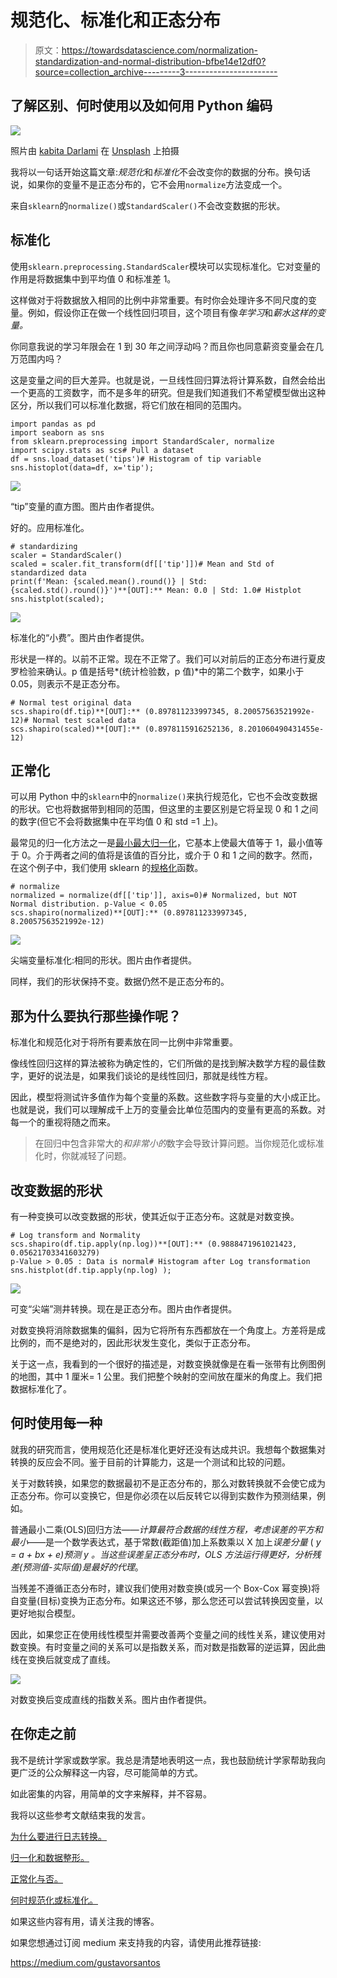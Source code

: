 # 规范化、标准化和正态分布

> 原文：<https://towardsdatascience.com/normalization-standardization-and-normal-distribution-bfbe14e12df0?source=collection_archive---------3----------------------->

## 了解区别、何时使用以及如何用 Python 编码

![](img/4c3a3761fa175ec262247540b2358756.png)

照片由 [kabita Darlami](https://unsplash.com/@itskabita?utm_source=unsplash&utm_medium=referral&utm_content=creditCopyText) 在 [Unsplash](https://unsplash.com/s/photos/bell?utm_source=unsplash&utm_medium=referral&utm_content=creditCopyText) 上拍摄

我将以一句话开始这篇文章:*规范化*和*标准化*不会改变你的数据的分布。换句话说，如果你的变量不是正态分布的，它不会用`normalize`方法变成一个。

来自`sklearn`的`normalize()`或`StandardScaler()`不会改变数据的形状。

## 标准化

使用`sklearn.preprocessing.StandardScaler`模块可以实现标准化。它对变量的作用是将数据集中到平均值 0 和标准差 1。

这样做对于将数据放入相同的比例中非常重要。有时你会处理许多不同尺度的变量。例如，假设你正在做一个线性回归项目，这个项目有像*年学习*和*薪水这样的变量。*

你同意我说的学习年限会在 1 到 30 年之间浮动吗？而且你也同意薪资变量会在几万范围内吗？

这是变量之间的巨大差异。也就是说，一旦线性回归算法将计算系数，自然会给出一个更高的工资数字，而不是多年的研究。但是我们知道我们不希望模型做出这种区分，所以我们可以标准化数据，将它们放在相同的范围内。

```
import pandas as pd
import seaborn as sns
from sklearn.preprocessing import StandardScaler, normalize
import scipy.stats as scs# Pull a dataset
df = sns.load_dataset('tips')# Histogram of tip variable
sns.histoplot(data=df, x='tip');
```

![](img/f8e264e19900bc895b8f17e4c1637df2.png)

“tip”变量的直方图。图片由作者提供。

好的。应用标准化。

```
# standardizing
scaler = StandardScaler()
scaled = scaler.fit_transform(df[['tip']])# Mean and Std of standardized data
print(f'Mean: {scaled.mean().round()} | Std: {scaled.std().round()}')**[OUT]:** Mean: 0.0 | Std: 1.0# Histplot
sns.histplot(scaled);
```

![](img/cdeb9a2ab054b1e94377a40c881505b1.png)

标准化的“小费”。图片由作者提供。

形状是一样的。以前不正常。现在不正常了。我们可以对前后的正态分布进行夏皮罗检验来确认。p 值是括号*(统计检验数，p 值)*中的第二个数字，如果小于 0.05，则表示不是正态分布。

```
# Normal test original data
scs.shapiro(df.tip)**[OUT]:** (0.897811233997345, 8.20057563521992e-12)# Normal test scaled data
scs.shapiro(scaled)**[OUT]:** (0.8978115916252136, 8.201060490431455e-12)
```

## 正常化

可以用 Python 中的`sklearn`中的`normalize()`来执行规范化，它也不会改变数据的形状。它也将数据带到相同的范围，但这里的主要区别是它将呈现 0 和 1 之间的数字(但它不会将数据集中在平均值 0 和 std =1 上)。

最常见的归一化方法之一是[最小最大归一化](https://scikit-learn.org/stable/modules/generated/sklearn.preprocessing.MinMaxScaler.html)，它基本上使最大值等于 1，最小值等于 0。介于两者之间的值将是该值的百分比，或介于 0 和 1 之间的数字。然而，在这个例子中，我们使用 sklearn 的[规格化](https://scikit-learn.org/stable/modules/generated/sklearn.preprocessing.normalize.html)函数。

```
# normalize
normalized = normalize(df[['tip']], axis=0)# Normalized, but NOT Normal distribution. p-Value < 0.05
scs.shapiro(normalized)**[OUT]:** (0.897811233997345, 8.20057563521992e-12)
```

![](img/b84174200b4f9806863625baff89f8df.png)

尖端变量标准化:相同的形状。图片由作者提供。

同样，我们的形状保持不变。数据仍然不是正态分布的。

## 那为什么要执行那些操作呢？

标准化和规范化对于将所有要素放在同一比例中非常重要。

像线性回归这样的算法被称为确定性的，它们所做的是找到解决数学方程的最佳数字，更好的说法是，如果我们谈论的是线性回归，那就是线性方程。

因此，模型将测试许多值作为每个变量的系数。这些数字将与变量的大小成正比。也就是说，我们可以理解成千上万的变量会比单位范围内的变量有更高的系数。对每一个的重视将随之而来。

> 在回归中包含非常大的*和非常小的*数字会导致计算问题。当你规范化或标准化时，你就减轻了问题。

## 改变数据的形状

有一种变换可以改变数据的形状，使其近似于正态分布。这就是对数变换。

```
# Log transform and Normality 
scs.shapiro(df.tip.apply(np.log))**[OUT]:** (0.9888471961021423, 0.05621703341603279)
p-Value > 0.05 : Data is normal# Histogram after Log transformation
sns.histplot(df.tip.apply(np.log) );
```

![](img/6e6a66e4c763720a57f50e664de34d4a.png)

可变“尖端”测井转换。现在是正态分布。图片由作者提供。

对数变换将消除数据集的偏斜，因为它将所有东西都放在一个角度上。方差将是成比例的，而不是绝对的，因此形状发生变化，类似于正态分布。

关于这一点，我看到的一个很好的描述是，对数变换就像是在看一张带有比例图例的地图，其中 1 厘米= 1 公里。我们把整个映射的空间放在厘米的角度上。我们把数据标准化了。

## 何时使用每一种

就我的研究而言，使用规范化还是标准化更好还没有达成共识。我想每个数据集对转换的反应会不同。鉴于目前的计算能力，这是一个测试和比较的问题。

关于对数转换，如果您的数据最初不是正态分布的，那么对数转换就不会使它成为正态分布。你可以变换它，但是你必须在以后反转它以得到实数作为预测结果，例如。

普通最小二乘(OLS)回归方法——*计算最符合数据的线性方程，考虑误差的平方和最小*——是一个数学表达式，基于常数(截距值)加上系数乘以 X 加上*误差分量* ( *y = a + bx + e)预测 *y* 。*当这些误差呈正态分布时，OLS 方法运行得更好，分析残差(预测值-实际值)是最好的*代理*。

当残差不遵循正态分布时，建议我们使用对数变换(或另一个 Box-Cox 幂变换)将自变量(目标)变换为正态分布。如果这还不够，那么您还可以尝试转换因变量，以更好地拟合模型。

因此，如果您正在使用线性模型并需要改善两个变量之间的线性关系，建议使用对数变换。有时变量之间的关系可以是指数关系，而对数是指数幂的逆运算，因此曲线在变换后就变成了直线。

![](img/b74d0d2cb11fc46ba53e311f99e4a23b.png)

对数变换后变成直线的指数关系。图片由作者提供。

## 在你走之前

我不是统计学家或数学家。我总是清楚地表明这一点，我也鼓励统计学家帮助我向更广泛的公众解释这一内容，尽可能简单的方式。

如此密集的内容，用简单的文字来解释，并不容易。

我将以这些参考文献结束我的发言。

[为什么要进行日志转换。](https://stats.stackexchange.com/questions/18844/when-and-why-should-you-take-the-log-of-a-distribution-of-numbers)

[归一化和数据整形。](https://stats.stackexchange.com/questions/360323/does-applying-standard-normalisation-lead-to-normal-distribution)

[正常化与否。](https://stats.stackexchange.com/questions/217953/data-normalization-or-not)

[何时规范化或标准化。](https://towardsai.net/p/data-science/how-when-and-why-should-you-normalize-standardize-rescale-your-data-3f083def38ff)

如果这些内容有用，请关注我的博客。

如果您想通过订阅 medium 来支持我的内容，请使用此推荐链接:

<https://medium.com/gustavorsantos> 
